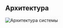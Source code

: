 ## Архитектура

![Архитектура системы](https://media.discordapp.net/attachments/916089709887893534/1346549297805525174/CleanShot_2025-03-04_at_21.19.432x.png?ex=67c89742&is=67c745c2&hm=55d3b07695567ab424466812ac14f1656267cdbb247f3919d2777206d021ce6f&=&format=webp&quality=lossless&width=3744&height=1432)
